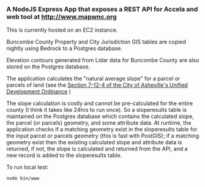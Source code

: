### A NodeJS Express App that exposes a REST API for Accela and web tool at http://www.mapwnc.org

This is currently hosted on an EC2 instance.

Buncombe County Property and City Jurisdiction GIS tables are copied nightly using Bedrock to a Postgres database.

Elevation contours generated from Lidar data for Buncombe County are also stored on the Postgres database.

The application calculates the "natural average slope" for a parcel or parcels of land (see the [Section 7-12-4 of the City of Asheville's Unified Development Ordinance](https://www.municode.com/library/nc/asheville/codes/code_of_ordinances?nodeId=PTIICOOR_CH7DE_ARTXIIENPRST_S7-12-4STSLRIDE] ) )

The slope calculation is costly and cannot be pre-calculated for the entire county (I think it takes like 24hrs to run once).
So a sloperesults table is maintained on the Postgres database which contains the calculated slope, the parcel (or parcels) geometry, and some attribute data.
At runtime, the application checks if a matching geometry exist in the sloperesults table for the input parcel or parcels geometry (this is fast with PostGIS); if a matching geometry exist then the existing calculated slope and attribute data is returned, if not, the slope is calculated and returned from the API, and a new record is added to the sloperesults table.


To run local test:
    
    node bin/www

    